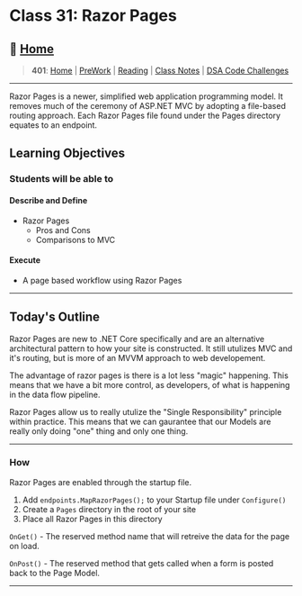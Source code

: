 # Class 31: Razor Pages

## 🏡 [**Home**](https://mistidinzy.github.io/ReadingNotes/)

> **401**: [Home](https://bit.ly/3EcMrF6)
|
[PreWork](https://bit.ly/3jzkAa1)
|
[Reading](https://bit.ly/3b8DLDc)
|
[Class Notes](https://bit.ly/3Eglbpb)
|
[DSA Code Challenges](https://bit.ly/3GjNoNG)
>

---

Razor Pages is a newer, simplified web application programming model. It removes much of the ceremony of ASP.NET MVC by adopting a file-based routing approach. Each Razor Pages file found under the Pages directory equates to an endpoint.

## Learning Objectives

### Students will be able to

#### Describe and Define

- Razor Pages
  - Pros and Cons
  - Comparisons to MVC

#### Execute

- A page based workflow using Razor Pages

---

## Today's Outline

Razor Pages are new to .NET Core specifically and are an alternative architectural pattern to how your site is constructed. It still utulizes MVC and it's routing, but is more of an MVVM approach to web developement.

The advantage of razor pages is there is a lot less "magic" happening. This means that we have a bit more control, as developers, of what is happening in the data flow pipeline.

Razor Pages allow us to really utulize the "Single Responsibility" principle within practice. This means that we can gaurantee that our Models are really only doing "one" thing and only one thing.

---

### How

Razor Pages are enabled through the startup file.

1. Add `endpoints.MapRazorPages();` to your Startup file under `Configure()`
2. Create a `Pages` directory in the root of your site
3. Place all Razor Pages in this directory

`OnGet()` - The reserved method name that will retreive the data for the page on load.

`OnPost()` - The reserved method that gets called when a form is posted back to the Page Model.

---
